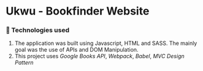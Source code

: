 # Ukwu - Bookfinder Website 


### 🚀 Technologies used
1. The application was built using Javascript, HTML and SASS. The mainly goal was the use of APIs and DOM Manipulation.
2. This project uses *Google Books API*, *Webpack*, *Babel*, *MVC Design Pattern* 


